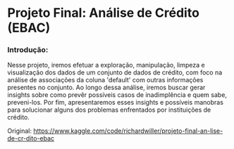 # Projeto Final: Análise de Crédito (EBAC)

### Introdução:

Nesse projeto, iremos efetuar a exploração, manipulação, limpeza e visualização dos dados de um conjunto de dados de crédito, com foco na análise de associações da coluna 'default' com outras informações presentes no conjunto. Ao longo dessa análise, iremos buscar gerar insights sobre como prevêr possíveis casos de inadimplência e quem sabe, preveni-los. Por fim, apresentaremos esses insights e possíveis manobras para solucionar alguns dos problemas enfrentados por instituições de crédito.


Original: https://www.kaggle.com/code/richardwiller/projeto-final-an-lise-de-cr-dito-ebac